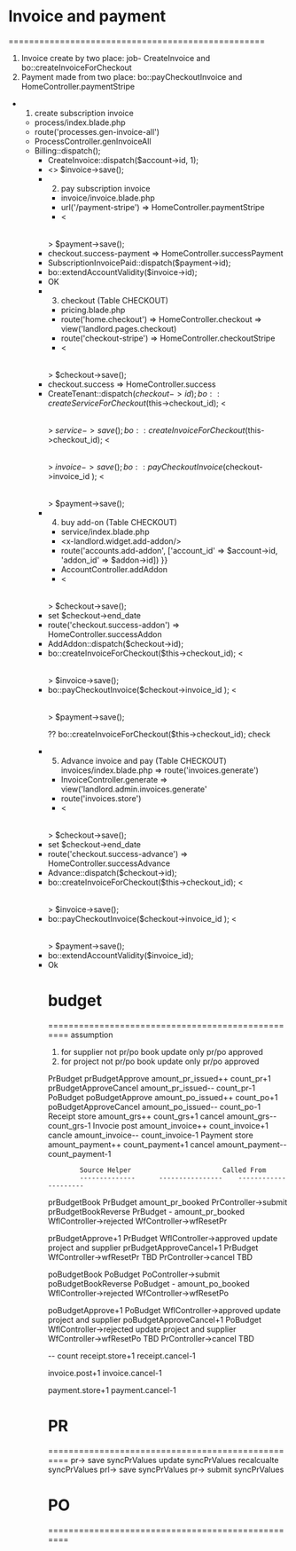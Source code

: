 

# Invoice and payment
==================================================
1. Invoice create by two place: job- CreateInvoice and bo::createInvoiceForCheckout
2. Payment made from two place: bo::payCheckoutInvoice and HomeController.paymentStripe

- 1. create subscription invoice
	- process/index.blade.php
	- route('processes.gen-invoice-all')
	- ProcessController.genInvoiceAll
	- Billing::dispatch();
		- CreateInvoice::dispatch($account->id, 1);
		- <<TABLE>> $invoice->save();

- 2. pay subscription invoice
	- invoice/invoice.blade.php
	- url('/payment-stripe') => HomeController.paymentStripe
	- <<TABLE>> $payment->save();
	- checkout.success-payment => HomeController.successPayment
	- SubscriptionInvoicePaid::dispatch($payment->id);
	- bo::extendAccountValidity($invoice->id);
	- OK

- 3. checkout (Table CHECKOUT)
	- pricing.blade.php
	- route('home.checkout')  => HomeController.checkout => view('landlord.pages.checkout)
	- route('checkout-stripe') => HomeController.checkoutStripe
	- <<TABLE>> $checkout->save();
	- checkout.success => HomeController.success
	- CreateTenant::dispatch($checkout->id);
		bo::createServiceForCheckout($this->checkout_id);
		<<TABLE>> $service->save();
		bo::createInvoiceForCheckout($this->checkout_id);
		<<TABLE>>  $invoice->save();
		bo::payCheckoutInvoice($checkout->invoice_id );
		<<TABLE>>  $payment->save();

- 4. buy add-on (Table CHECKOUT)
	- service/index.blade.php
	- <x-landlord.widget.add-addon/>
	- route('accounts.add-addon', ['account_id' => $account->id, 'addon_id' => $addon->id]) }}
	- AccountController.addAddon
	- <<TABLE>> $checkout->save();
	- set $checkout->end_date
	- route('checkout.success-addon') => HomeController.successAddon
	- AddAddon::dispatch($checkout->id);
	- bo::createInvoiceForCheckout($this->checkout_id);
		<<TABLE>>  $invoice->save();
	- bo::payCheckoutInvoice($checkout->invoice_id );
		<<TABLE>>  $payment->save();

	?? bo::createInvoiceForCheckout($this->checkout_id); check


- 5. Advance invoice and pay (Table CHECKOUT)
	invoices/index.blade.php => 	route('invoices.generate')
	- InvoiceController.generate => view('landlord.admin.invoices.generate'
	- route('invoices.store')
	- <<TABLE>> $checkout->save();
	- set $checkout->end_date
	- route('checkout.success-advance') => HomeController.successAdvance
	- Advance::dispatch($checkout->id);
	- bo::createInvoiceForCheckout($this->checkout_id);
		<<TABLE>>  $invoice->save();
	- bo::payCheckoutInvoice($checkout->invoice_id );
		<<TABLE>>  $payment->save();
	- bo::extendAccountValidity($invoice_id);
	- Ok


# budget
==================================================
assumption
1. for supplier not pr/po book update only pr/po approved
2. for project not pr/po book update only pr/po approved

PrBudget
	prBudgetApprove		amount_pr_issued++	count_pr+1
	prBudgetApproveCancel	amount_pr_issued--	count_pr-1
PoBudget
	poBudgetApprove		amount_po_issued++	count_po+1
	poBudgetApproveCancel	amount_po_issued--	count_po-1
Receipt
	store			amount_grs++		count_grs+1
	cancel			amount_grs--		count_grs-1
Invocie
	post			amount_invoice++	count_invoice+1
	cancle			amount_invoice--	count_invoice-1
Payment
	store			amount_payment++	count_payment+1
	cancel			amount_payment--	count_payment-1



			Source Helper						Called From
			--------------		----------------	---------------------
prBudgetBook		PrBudget		amount_pr_booked 	PrController->submit
prBudgetBookReverse	PrBudget		- amount_pr_booked 	WflController->rejected
									WfController->wfResetPr

prBudgetApprove+1	PrBudget					WflController->approved		update project and supplier
prBudgetApproveCancel+1	PrBudget					WfController->wfResetPr 	TBD
									PrController->cancel		TBD

poBudgetBook		PoBudget					PoController->submit
poBudgetBookReverse	PoBudget		- amount_po_booked	WflController->rejected
									WfController->wfResetPo

poBudgetApprove+1	PoBudget					WflController->approved		update project and supplier
poBudgetApproveCancel+1	PoBudget					WflController->rejected		update project and supplier
									WfController->wfResetPo 	TBD
									PrController->cancel		TBD

-- count
receipt.store+1
receipt.cancel-1

invoice.post+1
invoice.cancel-1


payment.store+1
payment.cancel-1

# PR
==================================================
pr->	save	syncPrValues
	update	syncPrValues
	recalcualte	syncPrValues
prl->	save	syncPrValues
pr->	submit	syncPrValues

#  PO
==================================================
